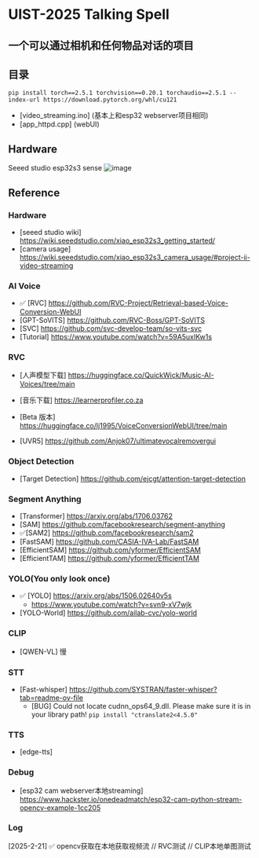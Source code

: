 # UIST-2025 Talking Spell  
## 一个可以通过相机和任何物品对话的项目  
## 目录
`pip install torch==2.5.1 torchvision==0.20.1 torchaudio==2.5.1 --index-url https://download.pytorch.org/whl/cu121`
- [video_streaming.ino] (基本上和esp32 webserver项目相同)
- [app_httpd.cpp] (webUI)
## Hardware
Seeed studio esp32s3 sense
![image](https://github.com/user-attachments/assets/5aa33ee6-9f8a-45db-aee6-8cc7e970bfa6)
## Reference
### Hardware
- [seeed studio wiki] https://wiki.seeedstudio.com/xiao_esp32s3_getting_started/
- [camera usage] https://wiki.seeedstudio.com/xiao_esp32s3_camera_usage/#project-ii-video-streaming
### AI Voice
- &#x2705; [RVC] https://github.com/RVC-Project/Retrieval-based-Voice-Conversion-WebUI
- [GPT-SoVITS] https://github.com/RVC-Boss/GPT-SoVITS
- [SVC] https://github.com/svc-develop-team/so-vits-svc
- [Tutorial] https://www.youtube.com/watch?v=59A5uxIKw1s

### RVC
- [人声模型下载] https://huggingface.co/QuickWick/Music-AI-Voices/tree/main
- [音乐下载] https://learnerprofiler.co.za
- [Beta 版本] https://huggingface.co/lj1995/VoiceConversionWebUI/tree/main

- [UVR5] https://github.com/Anjok07/ultimatevocalremovergui

### Object Detection
- [Target Detection] https://github.com/ejcgt/attention-target-detection

### Segment Anything
- [Transformer] https://arxiv.org/abs/1706.03762
- [SAM] https://github.com/facebookresearch/segment-anything
- &#x2705;[SAM2] https://github.com/facebookresearch/sam2
- [FastSAM] https://github.com/CASIA-IVA-Lab/FastSAM
- [EfficientSAM] https://github.com/yformer/EfficientSAM
- [EfficientTAM] https://github.com/yformer/EfficientTAM

### YOLO(You only look once)
- &#x2705; [YOLO] https://arxiv.org/abs/1506.02640v5s
  - https://www.youtube.com/watch?v=svn9-xV7wjk
- [YOLO-World] https://github.com/ailab-cvc/yolo-world

### CLIP
- [QWEN-VL] 慢

### STT
- [Fast-whisper] https://github.com/SYSTRAN/faster-whisper?tab=readme-ov-file
  - [BUG] Could not locate cudnn_ops64_9.dll. Please make sure it is in your library path! 
  `pip install "ctranslate2<4.5.0"`
### TTS
- [edge-tts]

### Debug
- [esp32 cam webserver本地streaming] https://www.hackster.io/onedeadmatch/esp32-cam-python-stream-opencv-example-1cc205



### Log
[2025-2-21] &#x2705; opencv获取在本地获取视频流 // RVC测试 // CLIP本地单图测试

